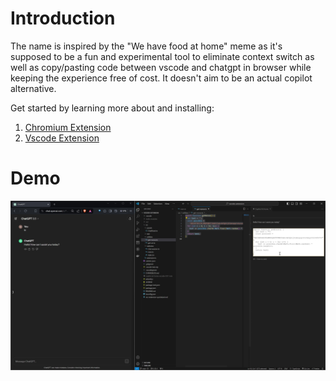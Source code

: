 # Introduction

The name is inspired by the "We have food at home" meme as it's supposed to be a fun and experimental tool to eliminate context switch as well as copy/pasting code between vscode and chatgpt in browser while keeping the experience free of cost. It doesn't aim to be an actual copilot alternative.

Get started by learning more about and installing:

1. [Chromium Extension](https://github.com/copilot-at-home/chromium-extension)
2. [Vscode Extension](https://github.com/copilot-at-home/vscode-extension)

# Demo

[![Demo video](profile/demo-thumbnail.jpg)](https://youtu.be/R12P6MyHtbI)
